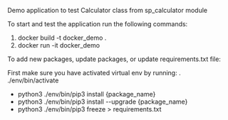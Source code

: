 Demo application to test Calculator class from sp_calculator module

To start and test the application run the following commands:

1. docker build -t docker_demo .
2. docker run -it docker_demo

To add new packages, update packages, or update requirements.txt file:

First make sure you have activated virtual env by running: . ./env/bin/activate

- python3 ./env/bin/pip3 install {package_name}
- python3 ./env/bin/pip3 install --upgrade {package_name}
- python3 ./env/bin/pip3 freeze > requirements.txt
